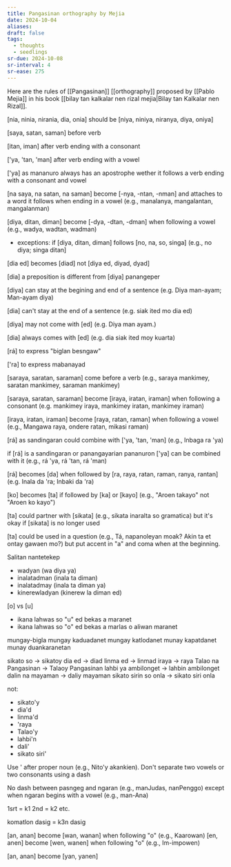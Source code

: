 ```yaml
---
title: Pangasinan orthography by Mejia
date: 2024-10-04
aliases: 
draft: false
tags:
  - thoughts
  - seedlings
sr-due: 2024-10-08
sr-interval: 4
sr-ease: 275
---
```

Here are the rules of [[Pangasinan]] [[orthography]] proposed by [[Pablo Mejia]] in his book [[bilay tan kalkalar nen rizal mejia|Bilay tan Kalkalar nen Rizal]].

[nia, ninia, nirania, dia, onia] should be [niya, niniya, niranya, diya, oniya]

[saya, satan, saman] before verb

[itan, iman] after verb ending with a consonant

['ya, 'tan, 'man] after verb ending with a vowel

['ya] as mananuro always has an apostrophe wether it follows a verb ending with a consonant and vowel

[na saya, na satan, na saman] become [-nya, -ntan, -nman] and attaches to a word it follows when ending in a vowel (e.g., manalanya, mangalantan, mangalanman)

[diya, ditan, diman] become [-dya, -dtan, -dman] when following a vowel (e.g., wadya, wadtan, wadman)
- exceptions: if [diya, ditan, diman] follows [no, na, so, singa] (e.g., no diya; singa ditan]

[dia ed] becomes [diad] not [diya ed, diyad, dyad]

[dia] a preposition is different from [diya] panangeper

[diya] can stay at the begining and end of a sentence (e.g. Diya man-ayam; Man-ayam diya)

[dia] can't stay at the end of a sentence (e.g. siak ited mo dia ed)

[diya] may not come with [ed] (e.g. Diya man ayam.)

[dia] always comes with [ed] (e.g. dia siak ited moy kuarta)

[rá] to express "biglan besngaw"

['ra] to express mabanayad

[saraya, saratan, saraman] come before a verb (e.g., saraya mankimey, saratan mankimey, saraman mankimey)

[saraya, saratan, saraman] become [iraya, iratan, iraman] when following a consonant (e.g. mankimey iraya, mankimey iratan, mankimey iraman)

[iraya, iratan, iraman] become [raya, ratan, raman] when following a vowel (e.g., Mangawa raya, ondere ratan, mikasi raman)

[rá] as sandingaran could combine with ['ya, 'tan, 'man] (e.g., Inbaga ra 'ya)

if [rá] is a sandingaran or panangayarian pananuron ['ya] can be combined with it (e.g., rá 'ya, rá 'tan, rá 'man)

[rá] becomes [da] when followed by [ra, raya, ratan, raman, ranya, rantan] (e.g. Inala da 'ra; Inbaki da 'ra)

[ko] becomes [ta] if followed by [ka] or [kayo] (e.g., "Aroen takayo" not "Aroen ko kayo")

[ta] could partner with [sikata] (e.g., sikata inaralta so gramatica) but it's okay if [sikata] is no longer used

[ta] could be used in a question (e.g., Tá, napanoleyan moak? Akin ta et ontay gawaen mo?) but put accent in "a" and coma when at the beginning.

Salitan nantetekep
- wadyan (wa diya ya)
- inalatadman (inala ta diman)
- inalatadmay (inala ta diman ya)
- kinerewladyan (kinerew la diman ed)

[o] vs [u]
- ikana lahwas so "u" ed bekas a maranet
- ikana lahwas so "o" ed bekas a marlas o aliwan maranet

mungay-bigla
mungay kaduadanet
mungay katlodanet
munay kapatdanet
munay duankaranetan

sikato so -> sikatoy
dia ed -> diad
linma ed -> linmad
iraya -> raya
Talao na Pangasinan -> Talaoy Pangasinan
lahbi ya ambilonget -> lahbin ambilonget
dalin na mayaman -> daliy mayaman
sikato sirin so onla -> sikato siri onla

not:
- sikato'y
- dia'd
- linma'd
- 'raya
- Talao'y
- lahbi'n
- dali'
- sikato siri'

Use ' after proper noun (e.g., Nito'y akankien).
Don't separate two vowels or two consonants using a dash

No dash between pasngeg and ngaran (e.g., manJudas, nanPenggo) except when ngaran begins with a vowel (e.g., man-Ana)

1srt = k1
2nd = k2
etc.

komatlon dasig = k3n dasig

[an, anan] become [wan, wanan] when following "o" (e.g., Kaarowan)
[en, anen] become [wen, wanen] when following "o" (e.g., Im-impowen)

[an, anan]  become [yan, yanen] 